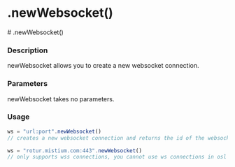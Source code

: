 # .newWebsocket()

\# .newWebsocket()

### Description

newWebsocket allows you to create a new websocket connection.

### Parameters

newWebsocket takes no parameters.

### Usage

```javascript
ws = "url:port".newWebsocket()
// creates a new websocket connection and returns the id of the websocket connection allowing for other websocket commands to interact with it

ws = "rotur.mistium.com:443".newWebsocket()
// only supports wss connections, you cannot use ws connections in osl
```
